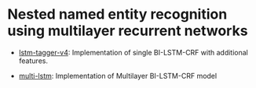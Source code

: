 # Nested named entity recognition using multilayer recurrent networks

* [lstm-tagger-v4](https://github.com/ntson2002/lstm-crf-tagging/tree/master/lstm-tagger-v4): Implementation of single BI-LSTM-CRF with additional features.  

* [multi-lstm](https://github.com/ntson2002/lstm-crf-tagging/tree/master/multi-lstm): Implementation of Multilayer BI-LSTM-CRF model 

